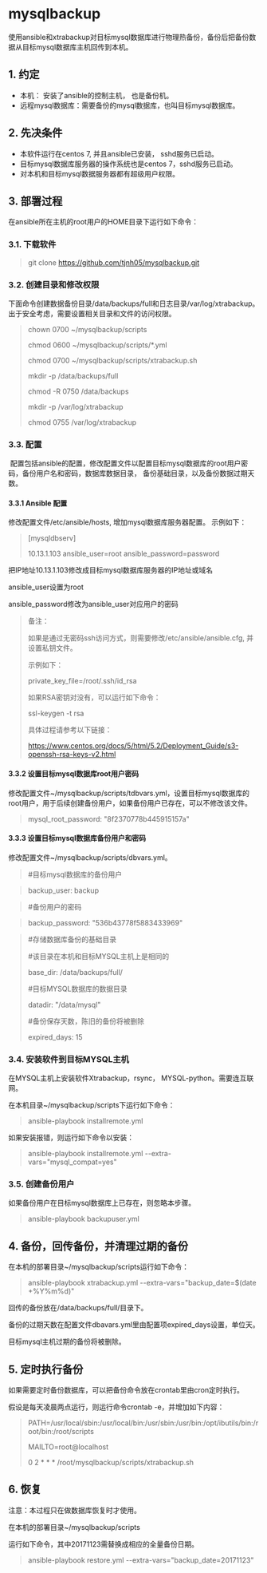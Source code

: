 # mysqlbackup

使用ansible和xtrabackup对目标mysql数据库进行物理热备份，备份后把备份数据从目标mysql数据库主机回传到本机。

## 1. 约定

- 本机： 安装了ansible的控制主机， 也是备份机。
- 远程mysql数据库：需要备份的mysql数据库，也叫目标mysql数据库。

## 2. 先决条件
- 本软件运行在centos 7, 并且ansible已安装， sshd服务已启动。
- 目标mysql数据库服务器的操作系统也是centos 7，sshd服务已启动。
- 对本机和目标mysql数据服务器都有超级用户权限。


## 3. 部署过程
在ansible所在主机的root用户的HOME目录下运行如下命令：

### 3.1. 下载软件

   >git clone https://github.com/tjnh05/mysqlbackup.git

### 3.2. 创建目录和修改权限

  下面命令创建数据备份目录/data/backups/full和日志目录/var/log/xtrabackup。出于安全考虑，需要设置相关目录和文件的访问权限。
  
  >chown 0700 ~/mysqlbackup/scripts
  >
  >chmod 0600 ~/mysqlbackup/scripts/*.yml
  >
  >chmod 0700 ~/mysqlbackup/scripts/xtrabackup.sh
  >
  >mkdir -p /data/backups/full
  >
  >chmod -R 0750 /data/backups 
  >
  >mkdir -p /var/log/xtrabackup 
  >
  >chmod 0755 /var/log/xtrabackup


### 3.3. 配置

  配置包括ansible的配置，修改配置文件以配置目标mysql数据库的root用户密码，备份用户名和密码，数据库数据目录， 备份基础目录，以及备份数据过期天数。
 
#### 3.3.1 Ansible 配置
    
   修改配置文件/etc/ansible/hosts, 增加mysql数据库服务器配置。
   示例如下：

   >[mysqldbserv]
   >
   >10.13.1.103  ansible_user=root ansible_password=password

   把IP地址10.13.1.103修改成目标mysql数据库服务器的IP地址或域名
    
   ansible_user设置为root 
    
   ansible_password修改为ansible_user对应用户的密码
    
   >备注：
   >
   >如果是通过无密码ssh访问方式，则需要修改/etc/ansible/ansible.cfg, 并设置私钥文件。
   >
   >示例如下：
   >
   >private_key_file=/root/.ssh/id_rsa
   >
   >如果RSA密钥对没有，可以运行如下命令：
   >
   >ssl-keygen -t rsa
   >
   >具体过程请参考以下链接：
   >
   >https://www.centos.org/docs/5/html/5.2/Deployment_Guide/s3-openssh-rsa-keys-v2.html

#### 3.3.2 设置目标mysql数据库root用户密码
    
   修改配置文件~/mysqlbackup/scripts/tdbvars.yml，设置目标mysql数据库的root用户，用于后续创建备份用户，如果备份用户已存在，可以不修改该文件。

   >mysql_root_password: "8f2370778b445915157a"

#### 3.3.3 设置目标mysql数据库备份用户和密码
    
   修改配置文件~/mysqlbackup/scripts/dbvars.yml。

   >#目标mysql数据库的备份用户
    
   >backup_user: backup
    
   >#备份用户的密码
    
   >backup_password: "536b43778f5883433969"

   >#存储数据库备份的基础目录
   >
   >#该目录在本机和目标MYSQL主机上是相同的
   >
   >base_dir:   /data/backups/full/
   >
   >#目标MYSQL数据库的数据目录
   >
   >datadir: "/data/mysql"
   >
   >#备份保存天数，陈旧的备份将被删除
   >
   >expired_days: 15

### 3.4. 安装软件到目标MYSQL主机
    
在MYSQL主机上安装软件Xtrabackup，rsync， MYSQL-python。需要连互联网。
    
在本机目录~/mysqlbackup/scripts下运行如下命令：
 
>ansible-playbook  installremote.yml

如果安装报错，则运行如下命令以安装：
   
>ansible-playbook  installremote.yml --extra-vars="mysql_compat=yes"

### 3.5. 创建备份用户
  
如果备份用户在目标mysql数据库上已存在，则忽略本步骤。
    
>ansible-playbook  backupuser.yml

## 4. 备份，回传备份，并清理过期的备份

在本机的部署目录~/mysqlbackup/scripts运行如下命令：
    
>ansible-playbook  xtrabackup.yml --extra-vars="backup_date=$(date +%Y%m%d)"

回传的备份放在/data/backups/full/目录下。
  
备份的过期天数在配置文件dbavars.yml里由配置项expired_days设置，单位天。
  
目标mysql主机过期的备份将被删除。

## 5. 定时执行备份
  
如果需要定时备份数据库，可以把备份命令放在crontab里由cron定时执行。
  
假设是每天凌晨两点运行，则运行命令crontab -e，并增加如下内容：
    
>PATH=/usr/local/sbin:/usr/local/bin:/usr/sbin:/usr/bin:/opt/ibutils/bin:/root/bin:/root/scripts
>
>MAILTO=root@localhost
>
>0 2 * * * /root/mysqlbackup/scripts/xtrabackup.sh

## 6. 恢复 

注意：本过程只在做数据库恢复时才使用。
  
在本机的部署目录~/mysqlbackup/scripts
  
运行如下命令，其中20171123需替换成相应的全量备份日期。
  
>ansible-playbook  restore.yml --extra-vars="backup_date=20171123"
